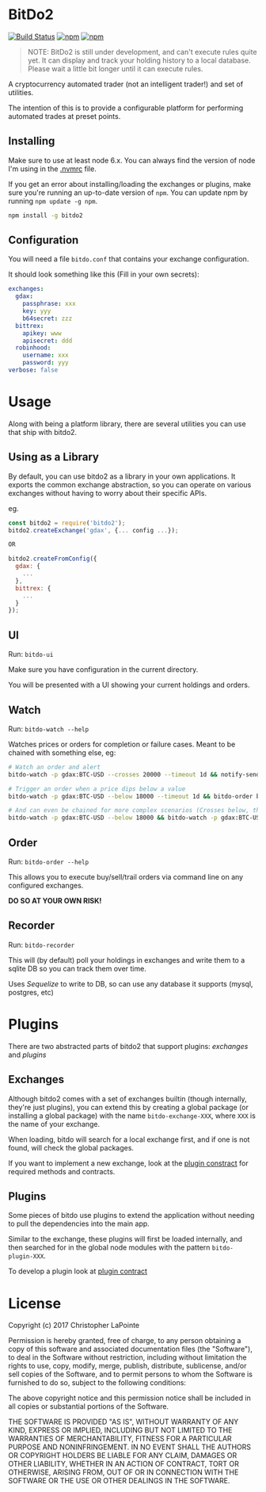 # BitDo2

[![Build Status](https://travis-ci.org/zix99/bitdo2.svg?branch=master)](https://travis-ci.org/zix99/bitdo2)
[![npm](https://img.shields.io/npm/v/bitdo2.svg)](https://www.npmjs.com/package/bitdo2)
[![npm](https://img.shields.io/npm/l/bitdo2.svg)](https://www.npmjs.com/package/bitdo2)

> NOTE: BitDo2 is still under development, and can't execute rules quite yet.  It can display and track your holding history to a local database.  Please wait a little bit longer until it can execute rules.

A cryptocurrency automated trader (not an intelligent trader!) and set of utilities.

The intention of this is to provide a configurable platform for performing
automated trades at preset points.

## Installing

Make sure to use at least node 6.x. You can always find the version of node I'm using in the [.nvmrc](.nvmrc) file.

If you get an error about installing/loading the exchanges or plugins, make sure you're running an up-to-date version of `npm`. You
can update npm by running `npm update -g npm`.

```bash
npm install -g bitdo2
```

## Configuration

You will need a file `bitdo.conf` that contains your exchange configuration.

It should look something like this (Fill in your own secrets):
```yaml
exchanges:
  gdax:
    passphrase: xxx
    key: yyy
    b64secret: zzz
  bittrex:
    apikey: www
    apisecret: ddd
  robinhood:
    username: xxx
    password: yyy
verbose: false
```

# Usage

Along with being a platform library, there are several utilities you can use that ship with bitdo2.

## Using as a Library

By default, you can use bitdo2 as a library in your own applications.  It exports the common exchange abstraction,
so you can operate on various exchanges without having to worry about their specific APIs.

eg.
```js
const bitdo2 = require('bitdo2');
bitdo2.createExchange('gdax', {... config ...});

OR

bitdo2.createFromConfig({
  gdax: {
    ...
  },
  bittrex: {
    ...
  }
});
```

## UI

Run: `bitdo-ui`

Make sure you have configuration in the current directory.

You will be presented with a UI showing your current holdings and orders.

## Watch

Run: `bitdo-watch --help`

Watches prices or orders for completion or failure cases. Meant to be chained with something else, eg:

```bash
# Watch an order and alert
bitdo-watch -p gdax:BTC-USD --crosses 20000 --timeout 1d && notify-send "Bitcoin crossed 20000!" || notify-send "Bitcoin didnt cross after a day"

# Trigger an order when a price dips below a value
bitdo-watch -p gdax:BTC-USD --below 18000 --timeout 1d && bitdo-order buy -p gdax:BTC-USD --price 18000 --amount 0.1 || echo "Order timed out"

# And can even be chained for more complex scenarios (Crosses below, then back up)
bitdo-watch -p gdax:BTC-USD --below 18000 && bitdo-watch -p gdax:BTC-USD --above 18500 || bitdo-order ...
```

## Order

Run: `bitdo-order --help`

This allows you to execute buy/sell/trail orders via command line on any configured exchanges.

**DO SO AT YOUR OWN RISK!**

## Recorder

Run: `bitdo-recorder`

This will (by default) poll your holdings in exchanges and write them to a sqlite DB so you can track them over time.

Uses *Sequelize* to write to DB, so can use any database it supports (mysql, postgres, etc)

# Plugins

There are two abstracted parts of bitdo2 that support plugins: *exchanges* and *plugins*

## Exchanges

Although bitdo2 comes with a set of exchanges builtin (though internally, they're just plugins), you
can extend this by creating a global package (or installing a global package) with the name `bitdo-exchange-XXX`,
where `XXX` is the name of your exchange.

When loading, bitdo will search for a local exchange first, and if one is not found, will check the global
packages.

If you want to implement a new exchange, look at the [plugin constract](exchanges/index.js) for required
methods and contracts.

## Plugins

Some pieces of bitdo use plugins to extend the application without needing to pull the dependencies into
the main app.

Similar to the exchange, these plugins will first be loaded internally, and then searched for in the global
node modules with the pattern `bitdo-plugin-XXX`.

To develop a plugin look at [plugin contract](plugins/index.js)

# License

Copyright (c) 2017 Christopher LaPointe

Permission is hereby granted, free of charge, to any person obtaining a copy
of this software and associated documentation files (the "Software"), to deal
in the Software without restriction, including without limitation the rights
to use, copy, modify, merge, publish, distribute, sublicense, and/or sell
copies of the Software, and to permit persons to whom the Software is
furnished to do so, subject to the following conditions:

The above copyright notice and this permission notice shall be included in all
copies or substantial portions of the Software.

THE SOFTWARE IS PROVIDED "AS IS", WITHOUT WARRANTY OF ANY KIND, EXPRESS OR
IMPLIED, INCLUDING BUT NOT LIMITED TO THE WARRANTIES OF MERCHANTABILITY,
FITNESS FOR A PARTICULAR PURPOSE AND NONINFRINGEMENT. IN NO EVENT SHALL THE
AUTHORS OR COPYRIGHT HOLDERS BE LIABLE FOR ANY CLAIM, DAMAGES OR OTHER
LIABILITY, WHETHER IN AN ACTION OF CONTRACT, TORT OR OTHERWISE, ARISING FROM,
OUT OF OR IN CONNECTION WITH THE SOFTWARE OR THE USE OR OTHER DEALINGS IN THE
SOFTWARE.

